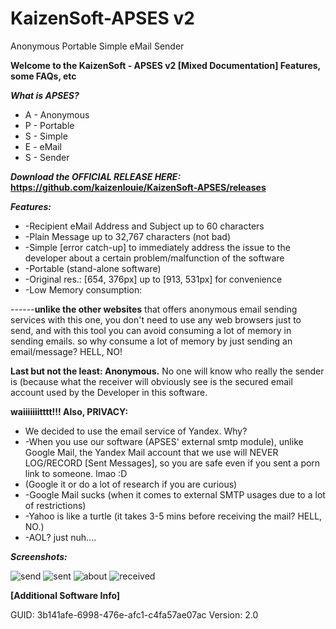 # KaizenSoft-APSES v2
Anonymous Portable Simple eMail Sender

**Welcome to the KaizenSoft - APSES v2 [Mixed Documentation] Features, some FAQs, etc**

_**What is APSES?**_

* A - Anonymous
* P - Portable
* S - Simple
* E - eMail
* S - Sender

**_Download the OFFICIAL RELEASE HERE:_ https://github.com/kaizenlouie/KaizenSoft-APSES/releases**

**_Features:_**
* -Recipient eMail Address and Subject up to 60 characters
* -Plain Message up to 32,767 characters (not bad)
* -Simple [error catch-up] to immediately address the issue to the developer about a certain problem/malfunction of the software
* -Portable (stand-alone software)
* -Original res.: [654, 376px] up to [913, 531px] for convenience
* -Low Memory consumption:

------**unlike the other websites** that offers anonymous email sending services
with this one, you don't need to use any web browsers just to send, and with this tool you can avoid
consuming a lot of memory in sending emails. so why consume a lot of memory by just sending an email/message?
HELL, NO!

**Last but not the least: Anonymous.**
No one will know who really the sender is (because what the receiver will obviously see is the secured email account used by the Developer in this software.

**waiiiiiiitttt!!! Also, PRIVACY:**
* We decided to use the email service of Yandex. Why?
* -When you use our software (APSES' external smtp module), unlike Google Mail, the Yandex Mail account that we use will NEVER LOG/RECORD [Sent Messages], so you are safe even if you sent a porn link to someone. lmao :D
* (Google it or do a lot of research if you are curious)
* -Google Mail sucks (when it comes to external SMTP usages due to a lot of restrictions)
* -Yahoo is like a turtle (it takes 3-5 mins before receiving the mail? HELL, NO.)
* -AOL? just nuh....

**_Screenshots:_**

![send](http://i.imgur.com/0Lkjmes.png)
![sent](http://i.imgur.com/YIqTc4W.png)
![about](http://i.imgur.com/BDtUxlj.png)
![received](http://i.imgur.com/rKOmj2w.png)

**[Additional Software Info]**

GUID: 3b141afe-6998-476e-afc1-c4fa57ae07ac
Version: 2.0
